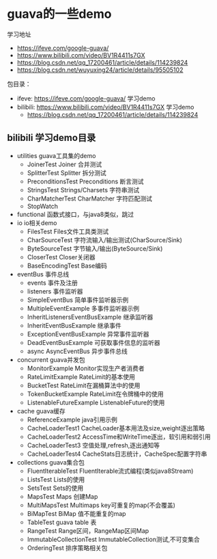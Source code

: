 # guava的一些demo
学习地址 
- https://ifeve.com/google-guava/
- https://www.bilibili.com/video/BV1R4411s7GX
- https://blog.csdn.net/qq_17200461/article/details/114239824
- https://blog.csdn.net/wuyuxing24/article/details/95505102


包目录：
- ifeve: https://ifeve.com/google-guava/  学习demo
- bilibili: https://www.bilibili.com/video/BV1R4411s7GX  学习demo
    - https://blog.csdn.net/qq_17200461/article/details/114239824

## bilibili 学习demo目录

- utilities guava工具集的demo
    - JoinerTest            Joiner 合并测试
    - SplitterTest          Splitter 拆分测试
    - PreconditionsTest     Preconditions 断言测试
    - StringsTest           Strings/Charsets 字符串测试
    - CharMatcherTest       CharMatcher 字符匹配测试
    - StopWatch         
- functional    函数式接口，与java8类似，跳过 
- io                    io相关demo
    - FilesTest         Files文件工具类测试
    - CharSourceTest    字符流输入/输出测试(CharSource/Sink)
    - ByteSourceTest    字节输入/输出(ByteSource/Sink)
    - CloserTest        Closer关闭器
    - BaseEncodingTest      Base编码
- eventBus      事件总线
    - events        事件及注册
    - listeners     事件监听器
    - SimpleEventBus            简单事件监听器示例
    - MultipleEventExample      多事件监听器示例
    - InheritListenersEventBusExample    继承监听器
    - InheritEventBusExample        继承事件
    - ExceptionEventBusExample      异常事件监听器
    - DeadEventBusExample           可获取事件信息的监听器
    - async                         AsyncEventBus 异步事件总线
- concurrent    guava并发包
    - MonitorExample         Monitor实现生产者消费者
    - RateLimitExample       RateLimit的基本使用
    - BucketTest             RateLimit在漏桶算法中的使用
    - TokenBucketExample        RateLimit在令牌桶中的使用
    - ListenableFutureExample       ListenableFuture的使用
- cache         guava缓存
    - ReferenceExample      java引用示例
    - CacheLoaderTest1      CacheLoader基本用法及size,weight逐出策略
    - CacheLoaderTest2      AccessTime和WriteTime逐出，软引用和弱引用
    - CacheLoaderTest3      空值处理,refresh,逐出通知等
    - CacheLoaderTest4      CacheStats日志统计，CacheSpec配置字符串
- collections   guava集合包
    - FluentIterableTest    FluentIterable流式编程(类似java8Stream)
    - ListsTest             Lists的使用
    - SetsTest              Sets的使用
    - MapsTest              Maps 创建Map
    - MultiMapsTest         Multimaps  key可重复的map(不会覆盖)
    - BiMapTest             BiMap  值不能重复的map
    - TableTest             guava table 表
    - RangeTest             Range区间，RangeMap区间Map
    - ImmutableCollectionTest   ImmutableCollection测试,不可变集合
    - OrderingTest          排序策略相关包
